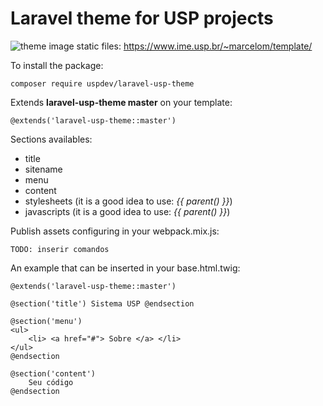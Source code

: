 # Laravel theme for USP projects

![theme image](https://raw.githubusercontent.com/uspdev/laravel-usp-theme/master/docs/example.png)
static files: https://www.ime.usp.br/~marcelom/template/

To install the package:

    composer require uspdev/laravel-usp-theme

Extends **laravel-usp-theme master** on your template:

    @extends('laravel-usp-theme::master')

Sections availables:

 - title
 - sitename
 - menu
 - content
 - stylesheets (it is a good idea to use: *{{ parent() }}*)
 - javascripts (it is a good idea to use: *{{ parent() }}*)

Publish assets configuring in your webpack.mix.js:

    TODO: inserir comandos

An example that can be inserted in your base.html.twig:

    @extends('laravel-usp-theme::master')

    @section('title') Sistema USP @endsection

    @section('menu')
    <ul>
        <li> <a href="#"> Sobre </a> </li>
    </ul>
    @endsection

    @section('content')
        Seu código
    @endsection
